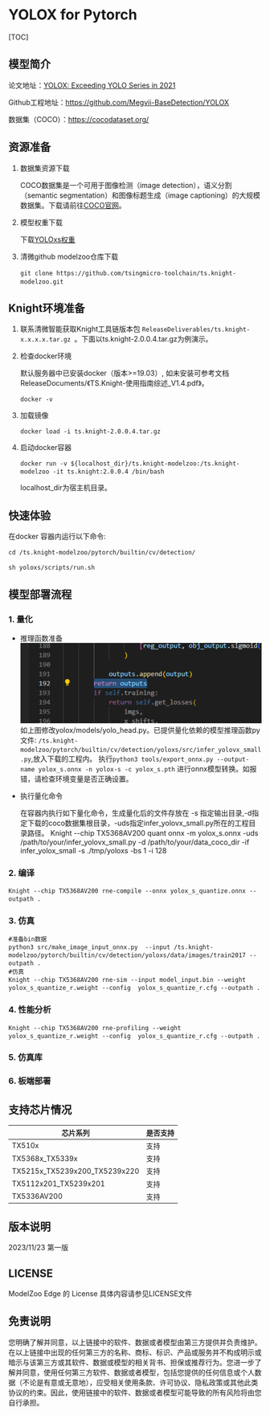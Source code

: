 # YOLOX for Pytorch

<!--命名规则 {model_name}-{dataset}-{framework}-->

[TOC]

## 模型简介

<!--可选-->
论文地址：[YOLOX: Exceeding YOLO Series in 2021](https://arxiv.org/abs/2107.08430)

Github工程地址：https://github.com/Megvii-BaseDetection/YOLOX

数据集（COCO）：https://cocodataset.org/

## 资源准备

1. 数据集资源下载

	COCO数据集是一个可用于图像检测（image detection），语义分割（semantic segmentation）和图像标题生成（image captioning）的大规模数据集。下载请前往[COCO官网](https://cocodataset.org/)。

2. 模型权重下载

	下载[YOLOxs权重](https://github.com/Megvii-BaseDetection/YOLOX/releases/download/0.1.1rc0/yolox_s.pth)

3. 清微github modelzoo仓库下载

	```git clone https://github.com/tsingmicro-toolchain/ts.knight-modelzoo.git```

## Knight环境准备

1. 联系清微智能获取Knight工具链版本包 ```ReleaseDeliverables/ts.knight-x.x.x.x.tar.gz ```。下面以ts.knight-2.0.0.4.tar.gz为例演示。

2. 检查docker环境

	​默认服务器中已安装docker（版本>=19.03）, 如未安装可参考文档ReleaseDocuments/《TS.Knight-使用指南综述_V1.4.pdf》。
	
	```
	docker -v   
	```

3. 加载镜像
	
	```
	docker load -i ts.knight-2.0.0.4.tar.gz
	```

4. 启动docker容器

	```
	docker run -v ${localhost_dir}/ts.knight-modelzoo:/ts.knight-modelzoo -it ts.knight:2.0.0.4 /bin/bash
	```
	
	localhost_dir为宿主机目录。

## 快速体验

在docker 容器内运行以下命令:

```
cd /ts.knight-modelzoo/pytorch/builtin/cv/detection/
```

```
sh yoloxs/scripts/run.sh
```

## 模型部署流程

### 1. 量化




-   推理函数准备
	![alt text](image.png)
	如上图修改yolox/models/yolo_head.py。已提供量化依赖的模型推理函数py文件: ```/ts.knight-modelzoo/pytorch/builtin/cv/detection/yoloxs/src/infer_yolovx_small.py```,放入下载的工程内。
	执行`python3 tools/export_onnx.py --output-name yolox_s.onnx -n yolox-s -c yolox_s.pth` 进行onnx模型转换。如报错，请检查环境变量是否正确设置。

-   执行量化命令

	在容器内执行如下量化命令，生成量化后的文件存放在 -s 指定输出目录,-d指定下载的coco数据集根目录，-uds指定infer_yolovx_small.py所在的工程目录路径。
    	Knight --chip TX5368AV200 quant onnx -m yolox_s.onnx 
    		-uds /path/to/your/infer_yolovx_small.py 
			-d /path/to/your/data_coco_dir
    		-if infer_yolox_small
			-s ./tmp/yoloxs
    		-bs 1 -i 128


### 2. 编译


    Knight --chip TX5368AV200 rne-compile --onnx yolox_s_quantize.onnx --outpath .


### 3. 仿真

    #准备bin数据
    python3 src/make_image_input_onnx.py  --input /ts.knight-modelzoo/pytorch/builtin/cv/detection/yoloxs/data/images/train2017 --outpath . 
    #仿真
    Knight --chip TX5368AV200 rne-sim --input model_input.bin --weight yolox_s_quantize_r.weight --config  yolox_s_quantize_r.cfg --outpath .

### 4. 性能分析

```
Knight --chip TX5368AV200 rne-profiling --weight yolox_s_quantize_r.weight --config  yolox_s_quantize_r.cfg --outpath .
```

### 5. 仿真库

### 6. 板端部署



## 支持芯片情况

| 芯片系列                                          | 是否支持 |
| ------------------------------------------------ | ------- |
| TX510x                                           | 支持     |
| TX5368x_TX5339x                                  | 支持     |
| TX5215x_TX5239x200_TX5239x220 | 支持     |
| TX5112x201_TX5239x201                            | 支持     |
| TX5336AV200                                      | 支持     |



## 版本说明

2023/11/23  第一版



## LICENSE

ModelZoo Edge 的 License 具体内容请参见LICENSE文件

## 免责说明

您明确了解并同意，以上链接中的软件、数据或者模型由第三方提供并负责维护。在以上链接中出现的任何第三方的名称、商标、标识、产品或服务并不构成明示或暗示与该第三方或其软件、数据或模型的相关背书、担保或推荐行为。您进一步了解并同意，使用任何第三方软件、数据或者模型，包括您提供的任何信息或个人数据（不论是有意或无意地），应受相关使用条款、许可协议、隐私政策或其他此类协议的约束。因此，使用链接中的软件、数据或者模型可能导致的所有风险将由您自行承担。




